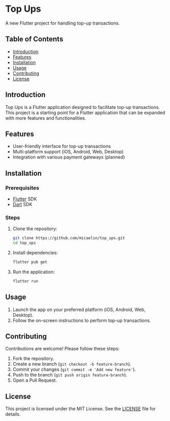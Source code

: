 # Top Ups

A new Flutter project for handling top-up transactions.

## Table of Contents

- [Introduction](#introduction)
- [Features](#features)
- [Installation](#installation)
- [Usage](#usage)
- [Contributing](#contributing)
- [License](#license)

## Introduction

Top Ups is a Flutter application designed to facilitate top-up transactions. This project is a starting point for a Flutter application that can be expanded with more features and functionalities.

## Features

- User-friendly interface for top-up transactions
- Multi-platform support (iOS, Android, Web, Desktop)
- Integration with various payment gateways (planned)

## Installation

### Prerequisites

- [Flutter](https://flutter.dev/docs/get-started/install) SDK
- [Dart](https://dart.dev/get-dart) SDK

### Steps

1. Clone the repository:
   ```bash
   git clone https://github.com/micaelsn/top_ups.git
   cd top_ups
   ```

2. Install dependencies:
   ```bash
   flutter pub get
   ```

3. Run the application:
   ```bash
   flutter run
   ```

## Usage

1. Launch the app on your preferred platform (iOS, Android, Web, Desktop).
2. Follow the on-screen instructions to perform top-up transactions.

## Contributing

Contributions are welcome! Please follow these steps:

1. Fork the repository.
2. Create a new branch (`git checkout -b feature-branch`).
3. Commit your changes (`git commit -m 'Add new feature'`).
4. Push to the branch (`git push origin feature-branch`).
5. Open a Pull Request.

## License

This project is licensed under the MIT License. See the [LICENSE](LICENSE) file for details.
